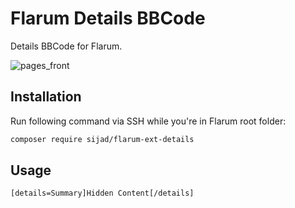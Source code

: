 # Flarum Details BBCode

Details BBCode for Flarum.

![pages_front]

## Installation

Run following command via SSH while you're in Flarum root folder:

```bash
composer require sijad/flarum-ext-details
```

## Usage

```text
[details=Summary]Hidden Content[/details]
```

[pages_front]: https://cloud.githubusercontent.com/assets/7693001/16081602/78e0ee1a-3323-11e6-9b0e-96a2d3bd6891.png
